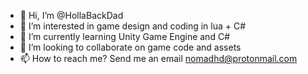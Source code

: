- 👋 Hi, I’m @HollaBackDad
- 👀 I’m interested in game design and coding in lua + C#
- 🌱 I’m currently learning Unity Game Engine and C#
- 💞️ I’m looking to collaborate on game code and assets
- 📫 How to reach me? Send me an email nomadhd@protonmail.com

<!---
HollaBackDad/HollaBackDad is a ✨ special ✨ repository because its `README.md` (this file) appears on your GitHub profile.
You can click the Preview link to take a look at your changes.
--->
